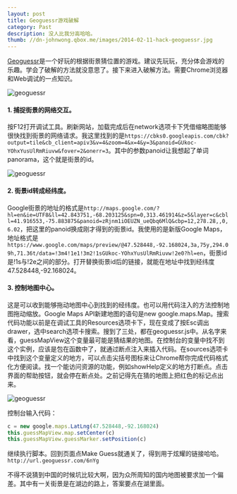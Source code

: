 ```yaml
---
layout: post
title: Geoguessr游戏破解
category: Past
description: 没人比我分高哈哈。
thumb: //dn-johnwong.qbox.me/images/2014-02-11-hack-geoguessr.jpg
---
```

[Geoguessr](http://geoguessr.com/)是一个好玩的根据街景猜位置的游戏。建议先玩玩，充分体会游戏的乐趣。学会了破解的方法就没意思了。接下来进入破解方法。需要Chrome浏览器和Web调试的一点知识。
 
![geoguessr](//dn-johnwong.qbox.me/images/2014-02-11-hack-geoguessr.jpg)

#### 1. 捕捉街景的网络交互。
按F12打开调试工具。刷新网站，加载完成后在network选项卡下凭借缩略图能够很快找到街景的网络请求。我这里找到的是`https://cbks0.googleapis.com/cbk?output=tile&cb_client=apiv3&v=4&zoom=4&x=4&y=3&panoid=GUkoc-YOhxYusUlRmRiuvw&fover=2&onerr=3`。其中的参数panoid让我想起了单词panorama，这个就是街景的id。

![geoguessr](//dn-johnwong.qbox.me/images/2014-02-11-hack-geoguessr2.png)

#### 2. 街景id转成经纬度。
Google街景的地址的格式是`http://maps.google.com/?hl=en&ie=UTF8&ll=42.843751,-68.203125&spn=0,313.461914&z=5&layer=c&cbll=41.916553,-75.883875&panoid=zRjnm1iOEUZN_ueQbq6MlQ&cbp=12,278.28,,0,6.02`，把这里的panoid换成刚才得到的街景id。我使用的是新版Google Maps，地址格式是`https://www.google.com/maps/preview/@47.528448,-92.168024,3a,75y,294.09h,71.36t/data=!3m4!1e1!3m2!1sGUkoc-YOhxYusUlRmRiuvw!2e0?hl=en`，街景id是!1s与!2e之间的部分。打开替换街景id后的链接，就能在地址中找到经纬度47.528448,-92.168024。


#### 3. 控制地图中心。
这是可以收到能够拖动地图中心到找到的经纬度。也可以用代码注入的方法控制地图拖动缩放。Google Maps API新建地图的语句是new google.maps.Map。搜索代码功能以前是在调试工具的Resources选项卡下，现在变成了按Esc调出drawer，选中search选项卡搜索。搜到了三处，都在geoguessr.js中。从名字来看，guessMapView这个变量最可能是猜结果的地图。在控制台的变量中找不到这个实例，应该是包在函数中了，就通过断点注入来插入代码。在sources选项卡中找到这个变量定义的地方，可以点击尖括号图标来让Chrome帮你完成代码格式化方便阅读。找一个能访问资源的功能，例如showHelp定义的地方打断点。点击界面的帮助按钮，就会停在断点处。之前记得先在猜的地图上把红色的标记点出来。

![geoguessr](//dn-johnwong.qbox.me/images/2014-02-11-hack-geoguessr3.png)

控制台输入代码：

```javascript
c = new google.maps.LatLng(47.528448,-92.168024)
this.guessMapView.map.setCenter(c)
this.guessMapView.guessMarker.setPosition(c)
```
继续执行脚本。回到页面点Make Guess就通关了，得到用于炫耀的链接哈哈。`http://url.geoguessr.com/6nYg`

不得不说猜到中国的时候坑比较大啊，因为众所周知的国内地图被要求加一个偏差。其中有一关街景是在湖边的路上，答案要点在湖里面。